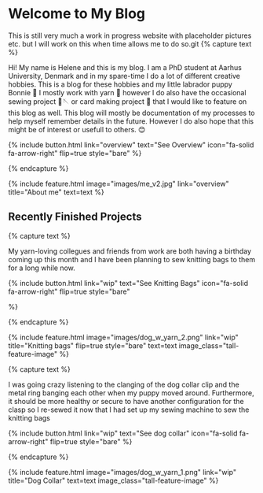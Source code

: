 ---
---
# Welcome to My Blog
This is still very much a work in progress website with placeholder pictures etc. but I will work on this when time allows me to do so.git
{% capture text %}

  Hi!
  My name is Helene and this is my blog.
  I am a PhD student at Aarhus University, Denmark and in my spare-time I do a lot of different creative hobbies.
  This is a blog for these hobbies and my little labrador puppy Bonnie 🐾
  I mostly work with yarn 🧶 however I do also have the occasional sewing project 🧵🪡 or card making project 💌 that I would like to feature on this blog as well.
  This blog will mostly be documentation of my processes to help myself remember details in the future.
  However I do also hope that this might be of interest or usefull to others. 😊

{%
  include button.html
  link="overview"
  text="See Overview"
  icon="fa-solid fa-arrow-right"
  flip=true
  style="bare"
%}

{% endcapture %}

{%
  include feature.html
  image="images/me_v2.jpg"
  link="overview"
  title="About me"
  text=text
%}

## Recently Finished Projects

{% capture text %}

My yarn-loving collegues and friends from work are both having a birthday coming up this month and I have been planning to sew knitting bags to them for a long while now.

{%
  include button.html
  link="wip"
  text="See Knitting Bags"
  icon="fa-solid fa-arrow-right"
  flip=true
  style="bare"
  
%}

{% endcapture %}

{%
  include feature.html
  image="images/dog_w_yarn_2.png"
  link="wip"
  title="Knitting bags"
  flip=true
  style="bare"
  text=text
  image_class="tall-feature-image"
%}

{% capture text %}

I was going crazy listening to the clanging of the dog collar clip and the metal ring banging each other when my puppy moved around. Furthermore, it should be more healthy or secure to have another configuration for the clasp so I re-sewed it now that I had set up my sewing machine to sew the knitting bags

{%
  include button.html
  link="wip"
  text="See dog collar"
  icon="fa-solid fa-arrow-right"
  flip=true
  style="bare"
%}

{% endcapture %}

{%
  include feature.html
  image="images/dog_w_yarn_1.png"
  link="wip"
  title="Dog Collar"
  text=text
  image_class="tall-feature-image"
%}
